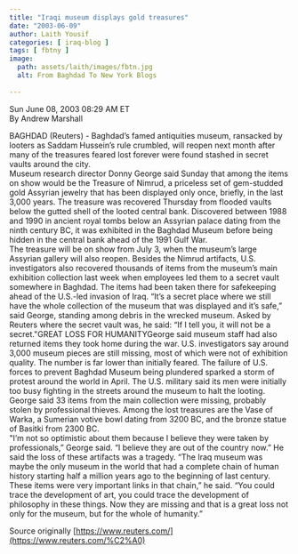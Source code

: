 ```yaml
---
title: "Iraqi museum displays gold treasures"
date: "2003-06-09"
author: Laith Yousif
categories: [ iraq-blog ]
tags: [ fbtny ]
image:
  path: assets/laith/images/fbtn.jpg
  alt: From Baghdad To New York Blogs
  
---
```


Sun June 08, 2003 08:29 AM ET  
By Andrew Marshall  
  
BAGHDAD (Reuters) - Baghdad’s famed antiquities museum, ransacked by looters as Saddam Hussein’s rule crumbled, will reopen next month after many of the treasures feared lost forever were found stashed in secret vaults around the city.  
Museum research director Donny George said Sunday that among the items on show would be the Treasure of Nimrud, a priceless set of gem-studded gold Assyrian jewelry that has been displayed only once, briefly, in the last 3,000 years. The treasure was recovered Thursday from flooded vaults below the gutted shell of the looted central bank. Discovered between 1988 and 1990 in ancient royal tombs below an Assyrian palace dating from the ninth century BC, it was exhibited in the Baghdad Museum before being hidden in the central bank ahead of the 1991 Gulf War.  
The treasure will be on show from July 3, when the museum’s large Assyrian gallery will also reopen. Besides the Nimrud artifacts, U.S. investigators also recovered thousands of items from the museum’s main exhibition collection last week when employees led them to a secret vault somewhere in Baghdad. The items had been taken there for safekeeping ahead of the U.S.-led invasion of Iraq. “It’s a secret place where we still have the whole collection of the museum that was displayed and it’s safe,” said George, standing among debris in the wrecked museum. Asked by Reuters where the secret vault was, he said: “If I tell you, it will not be a secret."GREAT LOSS FOR HUMANITYGeorge said museum staff had also returned items they took home during the war. U.S. investigators say around 3,000 museum pieces are still missing, most of which were not of exhibition quality. The number is far lower than initially feared. The failure of U.S. forces to prevent Baghdad Museum being plundered sparked a storm of protest around the world in April. The U.S. military said its men were initially too busy fighting in the streets around the museum to halt the looting. George said 33 items from the main collection were missing, probably stolen by professional thieves. Among the lost treasures are the Vase of Warka, a Sumerian votive bowl dating from 3200 BC, and the bronze statue of Basitki from 2300 BC.  
"I’m not so optimistic about them because I believe they were taken by professionals,” George said. “I believe they are out of the country now.” He said the loss of these artifacts was a tragedy. “The Iraq museum was maybe the only museum in the world that had a complete chain of human history starting half a million years ago to the beginning of last century. These items were very important links in that chain,” he said. “You could trace the development of art, you could trace the development of philosophy in these things. Now they are missing and that is a great loss not only for the museum, but for the whole of humanity.”  
  
Source originally [https://www.reuters.com/](https://www.reuters.com/%C2%A0)
